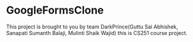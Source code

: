 # GoogleFormsClone
This project is brought to you by team DarkPrince(Guttu Sai Abhishek, Sanapati Sumanth Balaji, Mulinti Shaik Wajid) this is CS251 course project.
